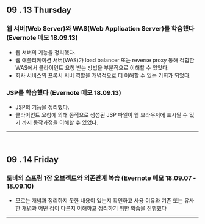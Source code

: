 
## 09 . 13 Thursday

### 웹 서버(Web Server)와 WAS(Web Application Server)를 학습했다 (Evernote 메모 18.09.13)
+ 웹 서버의 기능을 정리했다.
+ 웹 애플리케이션 서버(WAS)가 load balancer 또는 reverse proxy 통해 적합한 WAS에서 클라이언트 요청 받는 방법을 부분적으로 이해할 수 있었다.
+ 회사 서비스의 프록시 서버 역할을 개념적으로 더 이해할 수 있는 기회가 되었다.

### JSP를 학습했다 (Evernote 메모 18.09.13)
+ JSP의 기능을 정리했다.
+ 클라이언트 요청에 의해 동적으로 생성된 JSP 파일이 웹 브라우저에 표시될 수 있기 까지 동작과정을 이해할 수 있었다.

---
<br>

## 09 . 14 Friday

### 토비의 스프링 1장 오브젝트와 의존관계 복습 (Evernote 메모 18.09.07 - 18.09.10)
+ 모르는 개념과 정리하지 못한 내용이 있는지 확인하고 사용 이유와 기존 또는 유사한 개념과 어떤 점이 다른지 이해하고 정리하기 위한 학습을 진행했다

---
<br>